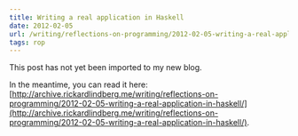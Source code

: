 ```yaml
---
title: Writing a real application in Haskell
date: 2012-02-05
url: /writing/reflections-on-programming/2012-02-05-writing-a-real-application-in-haskell/
tags: rop
---
```


This post has not yet been imported to my new blog.

In the meantime, you can read it here: [http://archive.rickardlindberg.me/writing/reflections-on-programming/2012-02-05-writing-a-real-application-in-haskell/](http://archive.rickardlindberg.me/writing/reflections-on-programming/2012-02-05-writing-a-real-application-in-haskell/).
